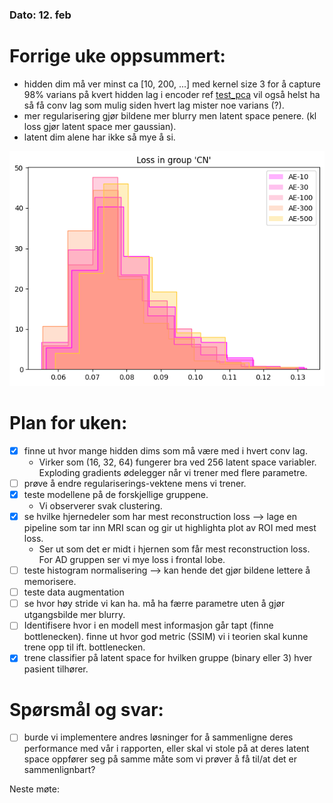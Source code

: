 ### Dato: 12. feb

# Forrige uke oppsummert:
- hidden dim må ver minst ca [10, 200, ...] med kernel size 3 for å capture 98% varians på kvert hidden lag i encoder ref [test_pca](../../test_pca.ipynb)
  vil også helst ha så få conv lag som mulig siden hvert lag mister noe varians (?).
- mer regularisering gjør bildene mer blurry men latent space penere. (kl loss gjør latent space mer gaussian).
- latent dim alene har ikke så mye å si.

![img](../../Plots/ae_latent_dim_comparison.png)

# Plan for uken:
- [X] finne ut hvor mange hidden dims som må være med i hvert conv lag.
  - Virker som (16, 32, 64) fungerer bra ved 256 latent space variabler. Exploding gradients ødelegger når vi trener med flere parametre.
- [ ] prøve å endre regulariserings-vektene mens vi trener.
- [X] teste modellene på de forskjellige gruppene.
  - Vi observerer svak clustering.
- [X] se hvilke hjernedeler som har mest reconstruction loss --> lage en pipeline som tar inn MRI scan og gir ut highlighta plot av ROI med mest loss.
  - Ser ut som det er midt i hjernen som får mest reconstruction loss. For AD gruppen ser vi mye loss i frontal lobe.
- [ ] teste histogram normalisering --> kan hende det gjør bildene lettere å memorisere.
- [ ] teste data augmentation
- [ ] se hvor høy stride vi kan ha. må ha færre parametre uten å gjør utgangsbilde mer blurry.
- [ ] Identifisere hvor i en modell mest informasjon går tapt (finne bottlenecken). finne ut hvor god metric (SSIM) vi i teorien skal kunne trene opp til ift. bottlenecken.
- [X] trene classifier på latent space for hvilken gruppe (binary eller 3) hver pasient tilhører.

# Spørsmål og svar:
- [ ] burde vi implementere andres løsninger for å sammenligne deres performance med vår i rapporten, eller skal vi stole på at deres latent space oppfører seg på samme måte som vi prøver å få til/at det er sammenlignbart?

Neste møte: 
